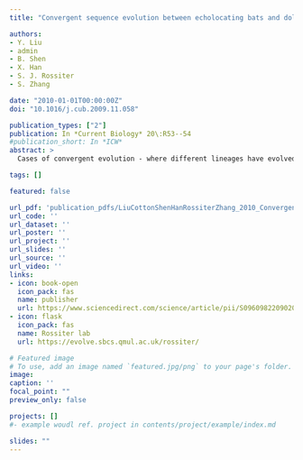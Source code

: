 ```yaml
---
title: "Convergent sequence evolution between echolocating bats and dolphins"

authors:
- Y. Liu
- admin
- B. Shen
- X. Han
- S. J. Rossiter
- S. Zhang

date: "2010-01-01T00:00:00Z"
doi: "10.1016/j.cub.2009.11.058"

publication_types: ["2"]
publication: In *Current Biology* 20\:R53--54
#publication_short: In *ICW*
abstract: >
  Cases of convergent evolution - where different lineages have evolved similar traits independently - are common and have proven central to our understanding of selection. Yet convincing examples of adaptive convergence at the sequence level are exceptionally rare [1]. The motor protein Prestin is expressed in mammalian outer hair cells (OHCs) and is thought to confer high frequency sensitivity and selectivity in the mammalian auditory system [2]. We previously reported that the Prestin gene has undergone sequence convergence among unrelated lineages of echolocating bat [3]. Here we report that this gene has also undergone convergent amino acid substitutions in echolocating dolphins, which group with echolocating bats in a phylogenetic tree of Prestin. Furthermore, we find evidence that these changes were driven by natural selection.

tags: []

featured: false

url_pdf: 'publication_pdfs/LiuCottonShenHanRossiterZhang_2010_ConvergentSequenceEvolutionBetweenEcholocatingBatsAndDolphins_CurrentBiology.pdf'
url_code: ''
url_dataset: ''
url_poster: ''
url_project: ''
url_slides: ''
url_source: ''
url_video: ''
links:
- icon: book-open
  icon_pack: fas
  name: publisher
  url: https://www.sciencedirect.com/science/article/pii/S0960982209020739
- icon: flask
  icon_pack: fas
  name: Rossiter lab
  url: https://evolve.sbcs.qmul.ac.uk/rossiter/

# Featured image
# To use, add an image named `featured.jpg/png` to your page's folder.
image:
caption: ''
focal_point: ""
preview_only: false

projects: []
#- example woudl ref. project in contents/project/example/index.md

slides: ""
---
```

